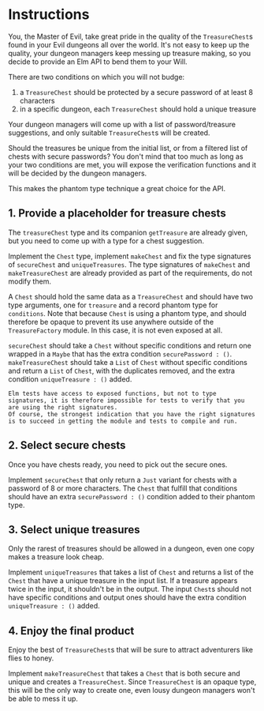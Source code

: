 # Instructions

You, the Master of Evil, take great pride in the quality of the `TreasureChest`s found in your Evil dungeons all over the world.
It's not easy to keep up the quality, your dungeon managers keep messing up treasure making, so you decide to provide an Elm API to bend them to your Will.

There are two conditions on which you will not budge:
1. a `TreasureChest` should be protected by a secure password of at least 8 characters
2. in a specific dungeon, each `TreasureChest` should hold a unique treasure

Your dungeon managers will come up with a list of password/treasure suggestions, and only suitable `TreasureChest`s will be created.

Should the treasures be unique from the initial list, or from a filtered list of chests with secure passwords?
You don't mind that too much as long as your two conditions are met, you will expose the verification functions and it will be decided by the dungeon managers.

This makes the phantom type technique a great choice for the API.

## 1. Provide a placeholder for treasure chests

The `treasureChest` type and its companion `getTreasure` are already given, but you need to come up with a type for a chest suggestion.

Implement the `Chest` type, implement `makeChest` and fix the type signatures of `secureChest` and `uniqueTreasures`.
The type signatures of `makeChest` and `makeTreasureChest` are already provided as part of the requirements, do not modify them.

A `Chest` should hold the same data as a `TreasureChest` and should have two type arguments, one for `treasure` and a record phantom type for `conditions`.
Note that because `Chest` is using a phantom type, and should therefore be opaque to prevent its use anywhere outside of the `TreasureFactory` module.
In this case, it is not even exposed at all.

`secureChest` should take a `Chest` without specific conditions and return one wrapped in a `Maybe` that has the extra condition `securePassword : ()`.
`makeTreasureChest` should take a `List` of `Chest` without specific conditions and return a `List` of `Chest`, with the duplicates removed, and the extra condition `uniqueTreasure : ()` added.

~~~~exercism/note
Elm tests have access to exposed functions, but not to type signatures, it is therefore impossible for tests to verify that you are using the right signatures.
Of course, the strongest indication that you have the right signatures is to succeed in getting the module and tests to compile and run.
~~~~

## 2. Select secure chests

Once you have chests ready, you need to pick out the secure ones.

Implement `secureChest` that only return a `Just` variant for chests with a password of 8 or more characters.
The `Chest` that fulfill that conditions should have an extra `securePassword : ()` condition added to their phantom type.

## 3. Select unique treasures

Only the rarest of treasures should be allowed in a dungeon, even one copy makes a treasure look cheap.

Implement `uniqueTreasures` that takes a list of `Chest` and returns a list of the `Chest` that have a unique treasure in the input list.
If a treasure appears twice in the input, it shouldn't be in the output.
The input `Chest`s should not have specific conditions and output ones should have the extra condition `uniqueTreasure : ()` added.

## 4. Enjoy the final product

Enjoy the best of `TreasureChest`s that will be sure to attract adventurers like flies to honey.

Implement `makeTreasureChest` that takes a `Chest` that is both secure and unique and creates a `TreasureChest`.
Since `TreasureChest` is an opaque type, this will be the only way to create one, even lousy dungeon managers won't be able to mess it up.
